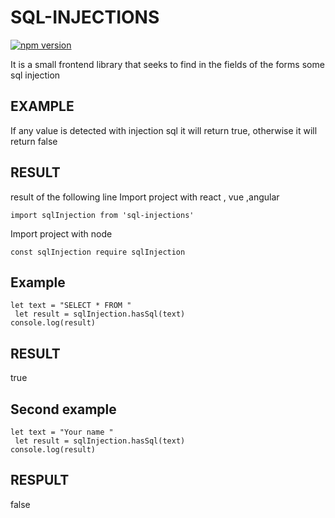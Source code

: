 SQL-INJECTIONS
=================

[![npm version](https://badge.fury.io/js/sql-injections.svg)](https://badge.fury.io/js/sql-injections)


It is a small frontend library that seeks to find in the fields of the forms
some sql injection


EXAMPLE
-----

If any value is detected with injection sql it will return true, otherwise it will return false 

RESULT
----- 
result of the following line
Import project with react , vue ,angular

	
```
import sqlInjection from 'sql-injections'	
```

Import project with node

	
```
const sqlInjection require sqlInjection	
```

Example
----- 

	
```
let text = "SELECT * FROM "
 let result = sqlInjection.hasSql(text)
console.log(result)
```

RESULT
----- 
true

Second example
----- 
	
```
let text = "Your name "
 let result = sqlInjection.hasSql(text)
console.log(result)
```

RESPULT
----- 
false
